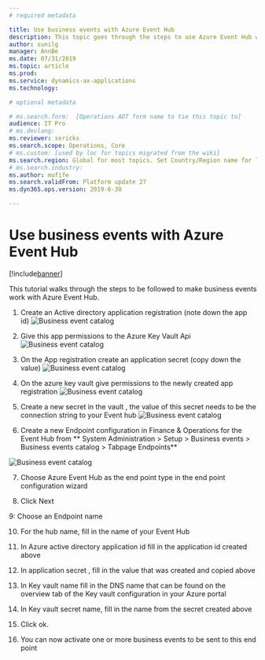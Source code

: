 ```yaml
---
# required metadata

title: Use business events with Azure Event Hub
description: This topic goes through the steps to use Azure Event Hub with Business Events
author: sunilg
manager: AnnBe
ms.date: 07/31/2019
ms.topic: article
ms.prod: 
ms.service: dynamics-ax-applications
ms.technology: 

# optional metadata

# ms.search.form:  [Operations AOT form name to tie this topic to]
audience: IT Pro
# ms.devlang: 
ms.reviewer: sericks
ms.search.scope: Operations, Core
# ms.custom: [used by loc for topics migrated from the wiki]
ms.search.region: Global for most topics. Set Country/Region name for localizations
# ms.search.industry: 
ms.author: mufife
ms.search.validFrom: Platform update 27
ms.dyn365.ops.version: 2019-6-30 

---
```


# Use business events with Azure Event Hub

[!include[banner](../../includes/banner.md)]

This tutorial walks through the steps to be followed to make business events work with Azure Event Hub.

1. Create an Active directory application registration (note down the app id)
![Business event catalog](../media/BE_EH_aad.png)

2. Give this app permissions to the Azure Key Vault Api
![Business event catalog](../media/BE_EH_api.png)

3. On the App registration create an application secret (copy down the value)
![Business event catalog](../media/BE_EH_secret.jpg)

4. On the azure key vault give permissions to the newly created app registration
![Business event catalog](../media/BE_EH_permission.jpg)

5. Create a new secret in the vault , the value of this secret needs to be the connection string to your Event hub
![Business event catalog](../media/BE_EH_connectionstring.jpg)

6. Create a new Endpoint configuration in Finance & Operations for the Event Hub from ** System Administration > Setup > Business events > Business events
catalog > Tabpage Endpoints**

![Business event catalog](../media/BE_EH_endpointconfig.jpg)

7. Choose Azure Event Hub as the end point type in the end point configuration wizard

8. Click Next

9: Choose an Endpoint name

10. For the hub name, fill in the name of your Event Hub

11. In Azure active directory application id fill in the application id created above

12. In application secret , fill in the value that was created and copied above

13. In Key vault name fill in the DNS name that can be found on the overview tab of the Key vault configuration in your Azure portal

14. In Key vault secret name, fill in the name from the secret created above

15. Click ok.

16. You can now activate one or more business events to be sent to this end point






